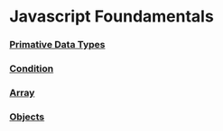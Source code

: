 # Javascript Foundamentals


### [Primative Data Types](./primitives.md)
### [Condition](./condition.md)
### [Array](./arrays.md)
### [Objects](./objects.md)
